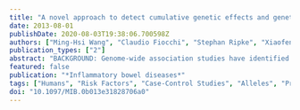 ```yaml
---
title: "A novel approach to detect cumulative genetic effects and genetic interactions in Crohn's disease."
date: 2013-08-01
publishDate: 2020-08-03T19:38:06.700598Z
authors: ["Ming-Hsi Wang", "Claudio Fiocchi", "Stephan Ripke", "Xiaofeng Zhu", "Richard H. Duerr", "Jean-Paul Achkar"]
publication_types: ["2"]
abstract: "BACKGROUND: Genome-wide association studies have identified at least 71 Crohn's disease (CD) genetic risk loci, but the role of gene-gene interactions is unclear. The value of genetic variants in clinical practice is not defined because of limited explained heritability. METHODS: We examined model predictability of combining the 71 CD risk alleles and genetic interactions in an ongoing inflammatory bowel disease genome-wide association study. The Wellcome Trust Case Control Consortium inflammatory bowel disease genome-wide association  study was used as a replicate cohort. We used logic regression, an adaptive regression methodology, to search for high-order binary predictors (e.g., single-nucleotide polymorphism [SNP] interactions). RESULTS: The combined 71 CD SNPs had good CD risk predictability (area under the curve of 0.75 and 0.73 in the 2 cohorts). Higher cumulative allele score predicted higher CD risk, but a relatively small difference in cumulative allele scores was observed between CD and controls (49 versus 47, P textless 0.001). Through LR, we identified high-order genetic interactions and significantly improved the model predictability (area under the curve, from 0.75 to 0.77, P textless 0.0001). A genetic interaction model, including NOD2, ATG16L1, IL10/IL19, C13orf31, and chr21q loci, was discovered and successfully replicated in the independent Wellcome Trust Case Control Consortium cohort. The explained heritability of the 71 CD SNPs alone was 24% and increased  to 27% after adding the genetic interactions. CONCLUSIONS: A novel approach allowed the identification and replication of genetic interactions among NOD2, ATG16L1, IL10/IL19, C13orf31, and chr21q loci. CD risk can be predicted by a model of 71 CD loci and improved by adding genetic interactions."
featured: false
publication: "*Inflammatory bowel diseases*"
tags: ["Humans", "Risk Factors", "Case-Control Studies", "Alleles", "Prognosis", "*Genetic Predisposition to Disease", "*Epistasis", "Genetic", "Quantitative Trait Loci/*genetics", "Crohn Disease/*diagnosis/*genetics", "Genome-Wide Association Study/*methods"]
doi: "10.1097/MIB.0b013e31828706a0"
---
```


